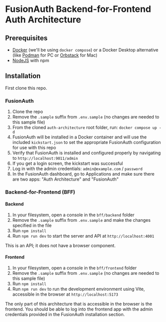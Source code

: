 # FusionAuth Backend-for-Frontend Auth Architecture

## Prerequisites

- [Docker](https://docker.com) (we'll be using `docker compose`) or a Docker Desktop alternative (like [Podman](https://podman.io/) for PC or [Orbstack](https://orbstack.dev/) for Mac)
- [NodeJS](https://nodejs.org) with npm

## Installation

First clone this repo.

### FusionAuth

1. Clone the repo
2. Remove the `.sample` suffix from `.env.sample` (no changes are needed to this sample file)
3. From the cloned `auth-architecture` root folder, run: `docker compose up -d`
4. FusionAuth will be installed in a Docker container and will use the included `kickstart.json` to set the appropriate FusionAuth configuration for use with this repo
5. Verify that FusionAuth is installed and configured properly by navigating to `http://localhost:9011/admin`
6. If you get a login screen, the kickstart was successful
7. Log in with the admin credentials: `admin@example.com` / `password`
8. In the FusionAuth dashboard, go to Applications and make sure there are two apps: "Auth Architecture" and "FusionAuth"

### Backend-for-Frontend (BFF)

#### Backend

1. In your filesystem, open a console in the `bff/backend` folder
2. Remove the `.sample` suffix from `.env.sample` and make the changes specified in the file
3. Run `npm install`
4. Run `npm run dev` to start the server and API at `http://localhost:4001`

This is an API; it does not have a browser component.

#### Frontend

1. In your filesystem, open a console in the `bff/frontend` folder
2. Remove the `.sample` suffix from `.env.sample` (no changes are needed to this sample file)
3. Run `npm install`
4. Run `npm run dev` to run the development environment using Vite, accessible in the browser at `http://localhost:5173`

The only part of this architecture that is accessible in the browser is the frontend. You should be able to log into the frontend app with the admin credentials provided in the FusionAuth installation section.